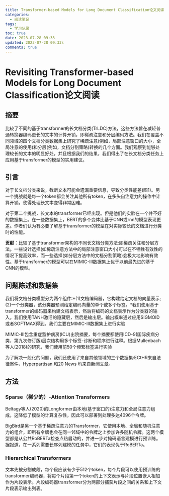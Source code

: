 ```yaml
---
title: Transformer-based Models for Long Document Classification论文阅读
categories:
  - 阅读笔记
tags:
  - 学习记录
toc: true
date: 2023-07-28 09:33
updated: 2023-07-28 09:33s
comments: true
---
```


# Revisiting Transformer-based Models for Long Document Classification论文阅读

## 摘要

比较了不同的基于transformer的长文档分类(TrLDC)方法，这些方法旨在减轻普通转换器编码更长的文本的计算开销，即稀疏注意和分层编码方法。我们在覆盖不同领域的四个文档分类数据集上研究了稀疏注意(例如，局部注意窗口的大小，全局注意的使用)和分层(例如，文档分割策略)转换的几个方面。我们观察到能够处理较长的文本的明显好处，并且根据我们的结果，我们得出了在长文档分类任务上应用基于transformer的模型的实用建议。

## 引言

对于长文档分类来说，截断文本可能会遗漏重要信息，导致分类性能差(图1)。另一个挑战就是每一个token都会关注其他所有token，在多头自注意力的操作中计算开销。使得处理长文本变得非常困难。

对于第二个挑战，长文本的transformer已经出现。但是他们的实验在一个并不好的数据集上。在一些数据集上，BERT的多个变体比基于CNN或rnn的模型表现更差。作者们认为有必要了解基于transformer的模型在对实际较长的文档进行分类时的性能。

**贡献**：比较了基于transformer架构的不同长文档分类方法:即稀疏关注和分层方法。一些设计选择(如稀疏注意方法中的局部注意窗口大小)可以在不牺牲有效性的情况下提高效率，而一些选择(如分层方法中的文档分割策略)会极大地影响有效性。基于transformer的模型可以在MIMIC-III数据集上优于以前最先进的基于CNN的模型。

## 问题陈述和数据集

我们将文档分类模型分为两个组件:*(1)文档编码器，它构建给定文档的向量表示;(2)一个分类器，该分类器预测给定编码向量的单个或多个标签。*我们使用基于transformer的编码器来构建文档表示，然后将编码的文档表示作为分类器的输入。我们使用TANH激活的隐藏层，然后是输出层。输出概率通过应用SIGMOID或者SOFTMAX得到。我们主要在MIMIC-III数据集上进行实验

MIMIC-III包含重症监护病房(ICU)出院摘要，每个摘要都使用ICD-9(国际疾病分类，第九次修订版)层次结构用多个标签-诊断和程序进行注释。根据Mullenbach等人(2018)的研究，我们使用前50个频繁标签进行实验

为了解决一般化的问题，我们还使用了来自其他领域的三个数据集:ECtHR来自法律案件，Hyperpartisan 和20 News 均来自新闻文章。

## 方法

### Sparse（稀少的）-Attention Transformers

Beltagy等人(2020)的Longformer由本地(基于窗口的)注意力和全局注意力组成，这降低了模型的计算复杂性，因此可以部署到处理多达4096个令牌。

BigBird是另一个基于稀疏注意力的Transformer，它使用本地、全局和随机注意力的组合，即所有令牌也会在同一邻域中的令牌之上参加许多随机令牌。这两个模型都是从公共RoBERTa检查点热启动的，并进一步对掩码语言建模进行预训练。据报道，在一系列需要长序列建模的任务中，它们的表现优于RoBERTa。

### Hierarchical Transformers

文本先被分割成段，每个段应该有少于512个token，每个片段可以使用预训练的transformer编码器，将每个片段第一个token的上下文表示与片段位置嵌入相加作为片段表示。片段编码器transformer分为两部分捕获片段之间的关系和上下文片段表示输出列表。


